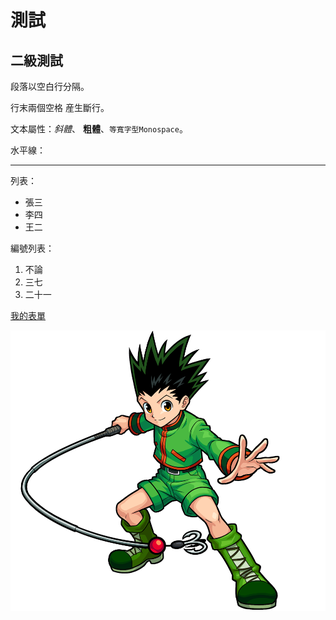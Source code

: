 # 測試

## 二級測試

段落以空白行分隔。

行末兩個空格  産生斷行。

文本屬性：_斜體_、
**粗體**、`等寬字型Monospace`。

水平線：

---

列表：

  * 張三
  * 李四
  * 王二

編號列表：

  1. 不論
  2. 三七
  3. 二十一

[我的表單](https://github.com/JesusDick/wp108b/tree/master/homework/PersonalForms)

![測試](Test.png "Gon")
